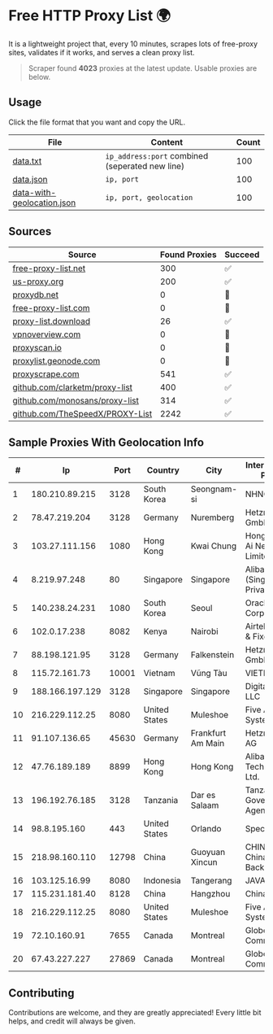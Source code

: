 
# Free HTTP Proxy List 🌍

It is a lightweight project that, every 10 minutes, scrapes lots of free-proxy sites, validates if it works, and serves a clean proxy list.


> Scraper found **4023** proxies at the latest update. Usable proxies are below.

## Usage

Click the file format that you want and copy the URL.


|File|Content|Count|
|----|-------|-----|
|[data.txt](https://raw.githubusercontent.com/themiralay/Proxy-List-World/master/data.txt)|`ip_address:port` combined (seperated new line)|100|
|[data.json](https://raw.githubusercontent.com/themiralay/Proxy-List-World/master/data.json)|`ip, port`|100|
|[data-with-geolocation.json](https://raw.githubusercontent.com/themiralay/Proxy-List-World/master/data-with-geolocation.json)|`ip, port, geolocation`|100|

## Sources

|Source|Found Proxies|Succeed|
|------|-------------|-------|
|[free-proxy-list.net](https://free-proxy-list.net)|300|✅|
|[us-proxy.org](https://www.us-proxy.org)|200|✅|
|[proxydb.net](http://proxydb.net)|0|🚫|
|[free-proxy-list.com](https://free-proxy-list.com/?page=&port=&type%5B%5D=http&type%5B%5D=https&up_time=0&search=Search)|0|🚫|
|[proxy-list.download](https://www.proxy-list.download/HTTP)|26|✅|
|[vpnoverview.com](https://vpnoverview.com/privacy/anonymous-browsing/free-proxy-servers)|0|🚫|
|[proxyscan.io](https://www.proxyscan.io)|0|🚫|
|[proxylist.geonode.com](https://proxylist.geonode.com/api/proxy-list?limit=300&page=1&sort_by=lastChecked&sort_type=desc&protocols=http,https)|0|🚫|
|[proxyscrape.com](https://api.proxyscrape.com/v2/?request=displayproxies&protocol=http&timeout=10000&country=all&ssl=all&anonymity=all)|541|✅|
|[github.com/clarketm/proxy-list](https://raw.githubusercontent.com/clarketm/proxy-list/master/proxy-list-raw.txt)|400|✅|
|[github.com/monosans/proxy-list](https://raw.githubusercontent.com/monosans/proxy-list/main/proxies/http.txt)|314|✅|
|[github.com/TheSpeedX/PROXY-List](https://raw.githubusercontent.com/TheSpeedX/PROXY-List/master/http.txt)|2242|✅|


## Sample Proxies With Geolocation Info

|#|Ip|Port|Country|City|Internet Service Provider|
|-|--|----|-------|----|-------------------------|
|1|180.210.89.215|3128|South Korea|Seongnam-si|NHNCLOUD|
|2|78.47.219.204|3128|Germany|Nuremberg|Hetzner Online GmbH|
|3|103.27.111.156|1080|Hong Kong|Kwai Chung|Hong Kong San Ai Net Int'l Limited|
|4|8.219.97.248|80|Singapore|Singapore|Alibaba Cloud (Singapore) Private Limited|
|5|140.238.24.231|1080|South Korea|Seoul|Oracle Corporation|
|6|102.0.17.238|8082|Kenya|Nairobi|Airtel KE Mobile & Fixed Internet|
|7|88.198.121.95|3128|Germany|Falkenstein|Hetzner Online GmbH|
|8|115.72.161.73|10001|Vietnam|Vũng Tàu|VIETELmetro|
|9|188.166.197.129|3128|Singapore|Singapore|DigitalOcean, LLC|
|10|216.229.112.25|8080|United States|Muleshoe|Five Area Systems, LLC|
|11|91.107.136.65|45630|Germany|Frankfurt Am Main|Hetzner Online AG|
|12|47.76.189.189|8899|Hong Kong|Hong Kong|Alibaba (US) Technology Co., Ltd.|
|13|196.192.76.185|3128|Tanzania|Dar es Salaam|Tanzania e-Government Agency|
|14|98.8.195.160|443|United States|Orlando|Spectrum|
|15|218.98.160.110|12798|China|Guoyuan Xincun|CHINA UNICOM China169 Backbone|
|16|103.125.16.99|8080|Indonesia|Tangerang|JAVAMEDIA|
|17|115.231.181.40|8128|China|Hangzhou|China Telecom|
|18|216.229.112.25|8080|United States|Muleshoe|Five Area Systems, LLC|
|19|72.10.160.91|7655|Canada|Montreal|GloboTech Communications|
|20|67.43.227.227|27869|Canada|Montreal|GloboTech Communications|



## Contributing

Contributions are welcome, and they are greatly appreciated! Every
little bit helps, and credit will always be given.


